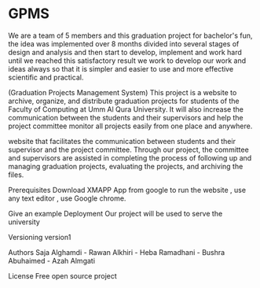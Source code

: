 # GPMS
We are a team of 5 members and this graduation project for bachelor's fun, the idea was implemented over 8 months divided into several stages of design and analysis and then start to develop, implement and work hard until we reached this satisfactory result we work to develop our work and ideas always so that it is simpler and easier to use and more effective scientific and practical.

(Graduation Projects Management System) This project is a website to archive, organize, and distribute graduation projects for students of the Faculty of Computing at Umm Al Qura University. It will also increase the communication between the students and their supervisors and help the project committee monitor all projects easily from one place and anywhere.

website that facilitates the communication between students and their supervisor and the project committee.
Through our project, the committee and supervisors are assisted in completing the process of following up 
and managing graduation projects, evaluating the projects, and archiving the files. 

Prerequisites
 Download XMAPP App from google to run the website , use any text editor , use Google chrome.

 Give an example Deployment
Our project will be used to serve the university

Versioning
 version1

Authors
Saja Alghamdi - Rawan Alkhiri - Heba Ramadhani - Bushra Abuhaimed  - Azah Almgati  

License
      Free open source project
